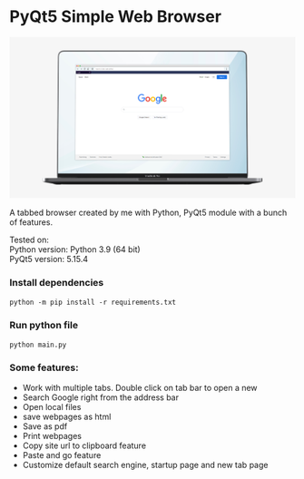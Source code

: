# PyQt5 Simple Web Browser

![Screenshot](./browser_screenshot.jpg)

A tabbed browser created by me with Python, PyQt5 module with a bunch of features.

Tested on:  
Python version: Python 3.9 (64 bit)  
PyQt5 version: 5.15.4

### Install dependencies</h3>


```
python -m pip install -r requirements.txt
```

### Run python file

```
python main.py
```

### Some features:

- Work with multiple tabs. Double click on tab bar to open a new
- Search Google right from the address bar
- Open local files
- save webpages as html
- Save as pdf
- Print webpages
- Copy site url to clipboard feature
- Paste and go feature
- Customize default search engine, startup page and new tab page
